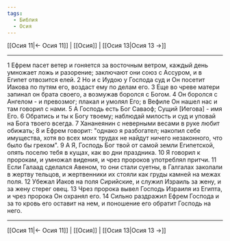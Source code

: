 ```yaml
---
tags:
  - Библия
  - Осия
---
```

[[Осия 11|← Осия 11]] | [[Осия]] | [[Осия 13|Осия 13 →]]

---
1 Ефрем пасет ветер и гоняется за восточным ветром, каждый день умножает ложь и разорение; заключают они союз с Ассуром, и в Египет отвозится елей.
2 Но и с Иудою у Господа суд и Он посетит Иакова по путям его, воздаст ему по делам его.
3 Еще во чреве матери запинал он брата своего, а возмужав боролся с Богом.
4 Он боролся с Ангелом - и превозмог; плакал и умолял Его; в Вефиле Он нашел нас и там говорил с нами.
5 А Господь есть Бог Саваоф; Сущий [Иегова] - имя Его.
6 Обратись и ты к Богу твоему; наблюдай милость и суд и уповай на Бога твоего всегда.
7 Хананеянин с неверными весами в руке любит обижать;
8 и Ефрем говорит: "однако я разбогател; накопил себе имущества, хотя во всех моих трудах не найдут ничего незаконного, что было бы грехом".
9 А Я, Господь Бог твой от самой земли Египетской, опять поселю тебя в кущах, как во дни праздника.
10 Я говорил к пророкам, и умножал видения, и чрез пророков употреблял притчи.
11 Если Галаад сделался Авеном, то они стали суетны, в Галгалах заколали в жертву тельцов, и жертвенники их стояли как груды камней на межах поля.
12 Убежал Иаков на поля Сирийские, и служил Израиль за жену, и за жену стерег овец.
13 Чрез пророка вывел Господь Израиля из Египта, и чрез пророка Он охранял его.
14 Сильно раздражил Ефрем Господа и за то кровь его оставит на нем, и поношение его обратит Господь на него.

---
[[Осия 11|← Осия 11]] | [[Осия]] | [[Осия 13|Осия 13 →]]